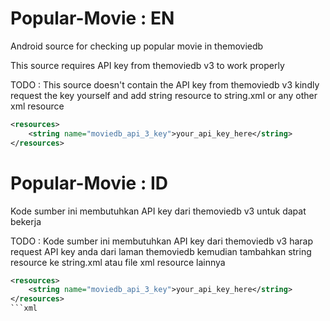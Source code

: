 # Popular-Movie : EN
Android source for checking up popular movie in themoviedb

This source requires API key from themoviedb v3 to work properly

TODO :
This source doesn't contain the API key from themoviedb v3
kindly request the key yourself and add string resource to string.xml or any other xml resource

```xml
<resources>
    <string name="moviedb_api_3_key">your_api_key_here</string>
</resources>
```

# Popular-Movie : ID
Kode sumber ini membutuhkan API key dari themoviedb v3 untuk dapat bekerja

TODO :
Kode sumber ini membutuhkan API key dari themoviedb v3
harap request API key anda dari laman themoviedb kemudian tambahkan string resource ke string.xml atau file xml resource lainnya

```xml
<resources>
    <string name="moviedb_api_3_key">your_api_key_here</string>
</resources>
```xml
